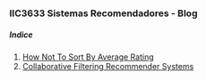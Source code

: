 ### IIC3633 Sistemas Recomendadores - Blog

##### Indice

1. [How Not To Sort By Average Rating](./Blog01.md)
1. [Collaborative Filtering Recommender Systems](./Blog02.md)
